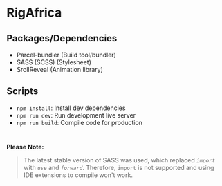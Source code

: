 # RigAfrica

## Packages/Dependencies

- Parcel-bundler (Build tool/bundler)
- SASS (SCSS) (Stylesheet)
- SrollReveal (Animation library)

## Scripts

- `npm install`: Install dev dependencies
- `npm run dev`: Run development live server
- `npm run build`: Compile code for production

#

**Please Note:**

> The latest stable version of SASS was used, which replaced _`import`_ with _`use`_ and _`forward`_. Therefore, `import` is not supported and using IDE extensions to compile won't work.
